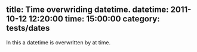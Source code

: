 title: Time overwriding datetime.
datetime: 2011-10-12 12:20:00
time: 15:00:00
category: tests/dates
---
In this a datetime is overwritten by at time.
